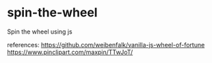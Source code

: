 # spin-the-wheel

Spin the wheel using js

references:
https://github.com/weibenfalk/vanilla-js-wheel-of-fortune
https://www.pinclipart.com/maxpin/TTwJoT/

